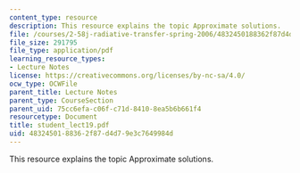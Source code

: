 ```yaml
---
content_type: resource
description: This resource explains the topic Approximate solutions.
file: /courses/2-58j-radiative-transfer-spring-2006/4832450188362f87d4d79e3c7649984d_student_lect19.pdf
file_size: 291795
file_type: application/pdf
learning_resource_types:
- Lecture Notes
license: https://creativecommons.org/licenses/by-nc-sa/4.0/
ocw_type: OCWFile
parent_title: Lecture Notes
parent_type: CourseSection
parent_uid: 75cc6efa-c06f-c71d-8410-8ea5b6b661f4
resourcetype: Document
title: student_lect19.pdf
uid: 48324501-8836-2f87-d4d7-9e3c7649984d
---
```

This resource explains the topic Approximate solutions.